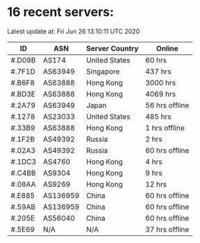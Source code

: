 # 16 recent servers:

Latest update at: Fri Jun 26 13:10:11 UTC 2020

| ID | ASN | Server Country | Online |
| -- | --- | -------------- | ------ |
| #.D09B | AS174 | United States | 60 hrs |
| #.7F1D | AS63949 | Singapore | 437 hrs |
| #.B6F8 | AS63888 | Hong Kong | 3000 hrs |
| #.BD3E | AS63888 | Hong Kong | 4069 hrs |
| #.2A79 | AS63949 | Japan | 56 hrs offline |
| #.1278 | AS23033 | United States | 485 hrs |
| #.33B9 | AS63888 | Hong Kong | 1 hrs offline |
| #.1F2B | AS49392 | Russia | 2 hrs |
| #.02A3 | AS49392 | Russia | 60 hrs offline |
| #.1DC3 | AS4760 | Hong Kong | 4 hrs |
| #.C4BB | AS9304 | Hong Kong | 9 hrs |
| #.08AA | AS9269 | Hong Kong | 12 hrs |
| #.E885 | AS136959 | China | 60 hrs offline |
| #.59AB | AS136959 | China | 60 hrs offline |
| #.205E | AS56040 | China | 60 hrs offline |
| #.5E69 | N/A | N/A | 37 hrs offline |

